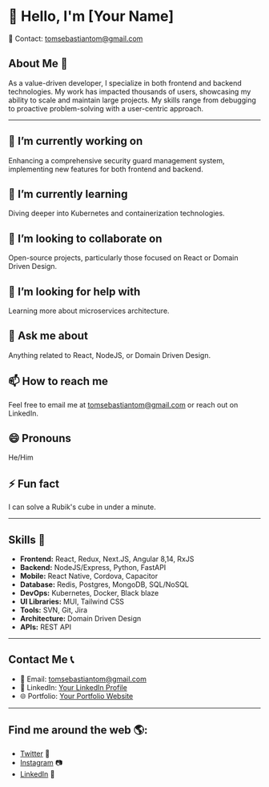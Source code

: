 # 👋 Hello, I'm [Your Name]

📧 Contact: [tomsebastiantom@gmail.com](mailto:tomsebastiantom@gmail.com)

## About Me 🌟

As a value-driven developer, I specialize in both frontend and backend technologies. My work has impacted thousands of users, showcasing my ability to scale and maintain large projects. My skills range from debugging to proactive problem-solving with a user-centric approach.

---

## 🔭 I’m currently working on

Enhancing a comprehensive security guard management system, implementing new features for both frontend and backend.

## 🌱 I’m currently learning

Diving deeper into Kubernetes and containerization technologies.

## 👯 I’m looking to collaborate on

Open-source projects, particularly those focused on React or Domain Driven Design.

## 🤔 I’m looking for help with

Learning more about microservices architecture.

## 💬 Ask me about

Anything related to React, NodeJS, or Domain Driven Design.

## 📫 How to reach me

Feel free to email me at [tomsebastiantom@gmail.com](mailto:tomsebastiantom@gmail.com) or reach out on LinkedIn.

## 😄 Pronouns

He/Him

## ⚡ Fun fact

I can solve a Rubik's cube in under a minute.

---

## Skills 💼

- **Frontend:** React, Redux, Next.JS, Angular 8,14, RxJS
- **Backend:** NodeJS/Express, Python, FastAPI
- **Mobile:** React Native, Cordova, Capacitor
- **Database:** Redis, Postgres, MongoDB, SQL/NoSQL
- **DevOps:** Kubernetes, Docker, Black blaze
- **UI Libraries:** MUI, Tailwind CSS
- **Tools:** SVN, Git, Jira
- **Architecture:** Domain Driven Design
- **APIs:** REST API

---

## Contact Me 📞

- 📧 Email: [tomsebastiantom@gmail.com](mailto:tomsebastiantom@gmail.com)
- 💼 LinkedIn: [Your LinkedIn Profile](#)
- 🌐 Portfolio: [Your Portfolio Website](#)

---

## Find me around the web 🌎:

- [Twitter](#) 🐤
- [Instagram](#) 📷
- [LinkedIn](#) 👔

